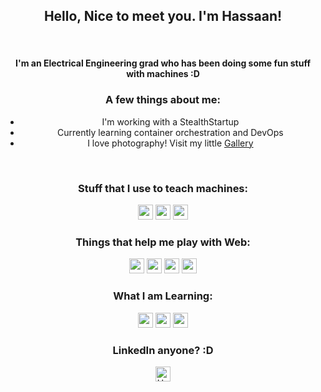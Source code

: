 <div align="center">
  <h2>Hello, Nice to meet you. I'm Hassaan!</h2>
  <br/>

  <span>
  <h4>I'm an Electrical Engineering grad who has been doing some fun stuff with machines :D</h4>
  </span> 
  
  <h3>A few things about me:</h3>
  
  <div align="center">
    <ul>
      <li>I'm working with a StealthStartup</li>
      <li>Currently learning container orchestration and DevOps</li>
    <li>I love photography! Visit my little <a href="https://www.instagram.com/_hassaanakram">Gallery</a></li>
    </ul>
  </div>
  <br/>
  <h3>Stuff that I use to teach machines:</h3>

  <img height="24" src="https://api.iconify.design/vscode-icons/file-type-python.svg?color=%23ff6f00&width=24">
  <img height="24" src="https://api.iconify.design/simple-icons/tensorflow.svg?color=%23ff6f00">
  <img height="24" src="https://api.iconify.design/logos/opencv.svg?color=%23ff6f00&width=24">
  
  <br/>
  <h3>Things that help me play with Web:</h3>

  <img height="24" src="https://api.iconify.design/logos/react.svg?color=%23ff6f00&width=24">
  <img height="24" src="https://api.iconify.design/logos/html-5.svg?color=%23ff6f00&width=24">
  <img height="24" width="24" src="https://api.iconify.design/vscode-icons/file-type-go.svg?width=24">
  <img height="24" src="https://api.iconify.design/logos/docker-icon.svg?width=24&height=24">
  
  <br/>
  <h3>What I am Learning:</h3>
  
  <img height="24" src="https://api.iconify.design/logos/aws.svg?width=24&height=24">
  <img height="24" src="https://api.iconify.design/logos/kubernetes.svg?width=24">
  <img height="24" src="https://api.iconify.design/logos/github-actions.svg?width=24">
  
  <br/>
  <h3>LinkedIn anyone? :D</h3>
  <a href="https://www.linkedin.com/in/hassaanakramha/">
  <img align="center" alt="Hassaan" width="24px" src="https://api.iconify.design/logos/linkedin-icon.svg?width=24&height=24" />
  </a>
  

  </div>
